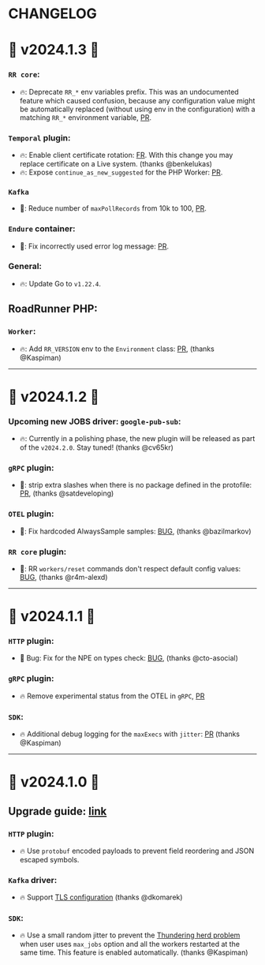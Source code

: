 # CHANGELOG

# 🚀 v2024.1.3 🚀

### `RR core`:
- 🔥: Deprecate `RR_*` env variables prefix. This was an undocumented feature which caused confusion, because any configuration value might be automatically replaced (without using env in the configuration) with a matching `RR_*` environment variable, [PR](https://github.com/roadrunner-server/roadrunner/pull/1929).

### `Temporal` plugin:
- 🔥: Enable client certificate rotation: [FR](https://github.com/temporalio/roadrunner-temporal/issues/522). With this change you may replace certificate on a Live system. (thanks @benkelukas)
- 🔥: Expose `continue_as_new_suggested` for the PHP Worker: [PR](https://github.com/temporalio/roadrunner-temporal/pull/520).

### `Kafka`
- 🐛: Reduce number of `maxPollRecords` from 10k to 100, [PR](https://github.com/roadrunner-server/kafka/commit/f7950cb538e6c670cfc50681e61eb939c591f27b).

### `Endure` container:
- 🐛: Fix incorrectly used error log message: [PR](https://github.com/roadrunner-server/endure/pull/175).

### General:
- 🔥: Update Go to `v1.22.4`.

## RoadRunner PHP:

### `Worker`:
- 🔥: Add `RR_VERSION` env to the `Environment` class: [PR](https://github.com/roadrunner-php/worker/pull/37), (thanks @Kaspiman)


---

# 🚀 v2024.1.2 🚀

### Upcoming new JOBS driver: `google-pub-sub`:
- 🔥: Currently in a polishing phase, the new plugin will be released as part of the `v2024.2.0`. Stay tuned! (thanks @cv65kr)

### `gRPC` plugin:
- 🐛: strip extra slashes when there is no package defined in the protofile: [PR](https://github.com/roadrunner-server/grpc/pull/134), (thanks @satdeveloping)

### `OTEL` plugin:
- 🐛: Fix hardcoded AlwaysSample samples: [BUG](https://github.com/roadrunner-server/roadrunner/issues/1918), (thanks @bazilmarkov)

### `RR core` plugin:
- 🐛: RR `workers/reset` commands don't respect default config values: [BUG](https://github.com/roadrunner-server/roadrunner/issues/1914), (thanks @r4m-alexd)

---

# 🚀 v2024.1.1 🚀

### `HTTP` plugin:
- 🐛 Bug: Fix for the NPE on types check: [BUG](https://github.com/roadrunner-server/roadrunner/issues/1903), (thanks @cto-asocial)

### `gRPC` plugin:
- 🔥 Remove experimental status from the OTEL in `gRPC`, [PR](https://github.com/roadrunner-server/grpc/pull/133)

### `SDK`:
- 🔥 Additional debug logging for the `maxExecs` with `jitter`: [PR](https://github.com/roadrunner-server/sdk/pull/121) (thanks @Kaspiman)

---

# 🚀 v2024.1.0 🚀

## Upgrade guide: [link](https://docs.roadrunner.dev/general/compatibility)

### `HTTP` plugin:
- 🔥 Use `protobuf` encoded payloads to prevent field reordering and JSON escaped symbols.

### `Kafka` driver:
- 🔥 Support [TLS configuration](https://docs.roadrunner.dev/queues-and-jobs/kafka#configuration) (thanks @dkomarek)

### `SDK`:
- 🔥 Use a small random jitter to prevent the [Thundering herd problem](https://en.wikipedia.org/wiki/Thundering_herd_problem) when user uses `max_jobs` option and all the workers restarted at the same time. This feature is enabled automatically. (thanks @Kaspiman)
